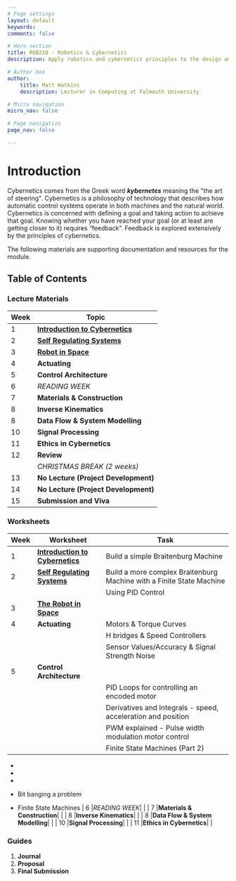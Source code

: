 ```yaml
---
# Page settings
layout: default
keywords:
comments: false

# Hero section
title: ROB210 - Robotics & Cybernetics
description: Apply robotics and cybernetics principles to the design and development of simple robot prototypes.

# Author box
author:
    title: Matt Watkins
    description: Lecturer in Computing at Falmouth University

# Micro navigation
micro_nav: false

# Page navigation
page_nav: false

---
```


# Introduction

Cybernetics comes from the Greek word ***kybernetes*** meaning the "the art of steering". Cybernetics is a philosophy of technology that describes how automatic control systems operate in both machines and the natural world. Cybernetics is concerned with defining a goal and taking action to achieve that goal. Knowing whether you have reached your goal (or at least are getting closer to it) requires “feedback”. Feedback is explored extensively by the principles of cybernetics.

The following materials are supporting documentation and resources for the module.

## Table of Contents

### Lecture Materials

|Week|Topic|
|--|--|
| 1 | **[Introduction to Cybernetics](../rob210/lectures/intro-cybernetics-lm "Introduction to Cybernetics")** |
| 2 | **[Self Regulating Systems](../rob210/lectures/self-regulating-systems-lm "Self Regulating Systems")** |
| 3 | **[Robot in Space](../rob210/lectures/robot-in-space-lm "Robot in Space")** |
| 4 | **Actuating**|
| 5 | **Control Architecture**|
| 6 | *READING WEEK*|
| 7 |**Materials & Construction**|
| 8 |**Inverse Kinematics**|
| 8 |**Data Flow & System Modelling**|
| 10 |**Signal Processing**|
| 11 |**Ethics in Cybernetics**|
| 12 |**Review**|
|  |*CHRISTMAS BREAK (2 weeks)*|
| 13 |**No Lecture (Project Development)**|
| 14 |**No Lecture (Project Development)**|
| 15 |**Submission and Viva**|

### Worksheets

|Week|Worksheet|Task|
|--|--|--|
| 1 | **[Introduction to Cybernetics](../rob210/worksheets/intro-cybernetics-ws "Introduction to Cybernetics")**| Build a simple Braitenburg Machine|
| 2 | **[Self Regulating Systems](../rob210/worksheets/intro-cybernetics-ws "Introduction to Cybernetics")**| Build a more complex Braitenburg Machine with a Finite State Machine|
| | | Using PID Control|
| 3 |**[The Robot in Space](../rob210/worksheets/intro-cybernetics-ws "Introduction to Cybernetics")**| |
| 4 |**Actuating**|Motors & Torque Curves |
| | | H bridges & Speed Controllers  |
| | | Sensor Values/Accuracy & Signal Strength Noise |
| 5 |**Control Architecture**| |
| | | PID Loops for controlling an encoded motor |
| | | Derivatives and Integrals - speed, acceleration and position |
| | | PWM explained - Pulse width modulation motor control |
| | | Finite State Machines (Part 2) |
-   
-  
-   

-   Bit banging a problem

-   Finite State Machines
| 6 |*READING WEEK*| |
| 7 |**Materials & Construction**| |
| 8 |**Inverse Kinematics**| |
| 8 |**Data Flow & System Modelling**| |
| 10 |**Signal Processing**| |
| 11 |**Ethics in Cybernetics**| |

### Guides
1. **Journal**
2. **Proposal**
3. **Final Submission**
<!--stackedit_data:
eyJoaXN0b3J5IjpbMTE0MzI2NTI0LDY1MDY4MTQwNCwtMTM4MD
Q2MzMxMywtNzY5NjM5MDQxLC0xMzc1OTk2ODY0LDE1NTc0MDM4
OTcsODA3MzgzMTY0LDYwNzA2MzUyNCwtMTg5ODk1NTAzNiw1OD
c1NTk1MzksMTU1NDUzNzE3OSwtMTg3NzA0NTM5NSwtMTY3MjEy
NzE2MywxODc5NzE4MzU2LDIwMjMxNzYyMDcsMTA5MTk1MDU2Mi
wzMjE1ODY4MDYsLTUwOTI5ODM2MCw5ODA0MjM0NzAsMTQ1NTYz
NTY3M119
-->